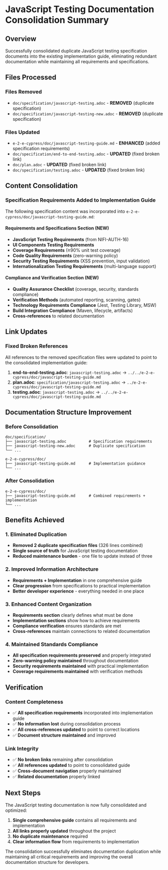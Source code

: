 # JavaScript Testing Documentation Consolidation Summary

## Overview

Successfully consolidated duplicate JavaScript testing specification documents into the existing implementation guide, eliminating redundant documentation while maintaining all requirements and specifications.

## Files Processed

### Files Removed
- `doc/specification/javascript-testing.adoc` - **REMOVED** (duplicate specification)
- `doc/specification/javascript-testing-new.adoc` - **REMOVED** (duplicate specification)

### Files Updated
- `e-2-e-cypress/doc/javascript-testing-guide.md` - **ENHANCED** (added specification requirements)
- `doc/specification/end-to-end-testing.adoc` - **UPDATED** (fixed broken link)
- `doc/plan.adoc` - **UPDATED** (fixed broken link)
- `doc/specification/testing.adoc` - **UPDATED** (fixed broken link)

## Content Consolidation

### Specification Requirements Added to Implementation Guide

The following specification content was incorporated into `e-2-e-cypress/doc/javascript-testing-guide.md`:

#### Requirements and Specifications Section (NEW)
- **JavaScript Testing Requirements** (from NIFI-AUTH-16)
- **UI Components Testing Requirements**
- **Coverage Requirements** (≥90% unit test coverage)
- **Code Quality Requirements** (zero-warning policy)
- **Security Testing Requirements** (XSS prevention, input validation)
- **Internationalization Testing Requirements** (multi-language support)

#### Compliance and Verification Section (NEW)
- **Quality Assurance Checklist** (coverage, security, standards compliance)
- **Verification Methods** (automated reporting, scanning, gates)
- **Technology Requirements Compliance** (Jest, Testing Library, MSW)
- **Build Integration Compliance** (Maven, lifecycle, artifacts)
- **Cross-references** to related documentation

## Link Updates

### Fixed Broken References
All references to the removed specification files were updated to point to the consolidated implementation guide:

1. **end-to-end-testing.adoc**: `javascript-testing.adoc` → `../../e-2-e-cypress/doc/javascript-testing-guide.md`
2. **plan.adoc**: `specification/javascript-testing.adoc` → `../e-2-e-cypress/doc/javascript-testing-guide.md`
3. **testing.adoc**: `javascript-testing.adoc` → `../../e-2-e-cypress/doc/javascript-testing-guide.md`

## Documentation Structure Improvement

### Before Consolidation
```
doc/specification/
├── javascript-testing.adoc          # Specification requirements
├── javascript-testing-new.adoc      # Duplicate specification
└── ...

e-2-e-cypress/doc/
├── javascript-testing-guide.md      # Implementation guidance
└── ...
```

### After Consolidation
```
e-2-e-cypress/doc/
├── javascript-testing-guide.md      # Combined requirements + implementation
└── ...
```

## Benefits Achieved

### 1. Eliminated Duplication
- **Removed 2 duplicate specification files** (326 lines combined)
- **Single source of truth** for JavaScript testing documentation
- **Reduced maintenance burden** - one file to update instead of three

### 2. Improved Information Architecture
- **Requirements + Implementation** in one comprehensive guide
- **Clear progression** from specifications to practical implementation
- **Better developer experience** - everything needed in one place

### 3. Enhanced Content Organization
- **Requirements section** clearly defines what must be done
- **Implementation sections** show how to achieve requirements
- **Compliance verification** ensures standards are met
- **Cross-references** maintain connections to related documentation

### 4. Maintained Standards Compliance
- **All specification requirements preserved** and properly integrated
- **Zero-warning policy maintained** throughout documentation
- **Security requirements maintained** with practical implementation
- **Coverage requirements maintained** with verification methods

## Verification

### Content Completeness
- ✅ **All specification requirements** incorporated into implementation guide
- ✅ **No information lost** during consolidation process
- ✅ **All cross-references updated** to point to correct locations
- ✅ **Document structure maintained** and improved

### Link Integrity
- ✅ **No broken links** remaining after consolidation
- ✅ **All references updated** to point to consolidated guide
- ✅ **Cross-document navigation** properly maintained
- ✅ **Related documentation** properly linked

## Next Steps

The JavaScript testing documentation is now fully consolidated and optimized:

1. **Single comprehensive guide** contains all requirements and implementation
2. **All links properly updated** throughout the project
3. **No duplicate maintenance** required
4. **Clear information flow** from requirements to implementation

The consolidation successfully eliminates documentation duplication while maintaining all critical requirements and improving the overall documentation structure for developers.
